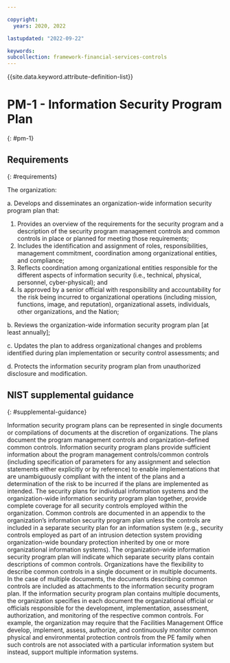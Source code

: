 ```yaml
---

copyright:
  years: 2020, 2022

lastupdated: "2022-09-22"

keywords: 
subcollection: framework-financial-services-controls
---
```


{{site.data.keyword.attribute-definition-list}}

# PM-1 - Information Security Program Plan
{: #pm-1}

## Requirements
{: #requirements}

The organization:

a. Develops and disseminates an organization-wide information security program plan that:

1. Provides an overview of the requirements for the security program and a description of the security program management controls and common controls in place or planned for meeting those requirements;
2. Includes the identification and assignment of roles, responsibilities, management commitment, coordination among organizational entities, and compliance;
3. Reflects coordination among organizational entities responsible for the different aspects of information security (i.e., technical, physical, personnel, cyber-physical); and
4. Is approved by a senior official with responsibility and accountability for the risk being incurred to organizational operations (including mission, functions, image, and reputation), organizational assets, individuals, other organizations, and the Nation;

b. Reviews the organization-wide information security program plan [at least annually];

c. Updates the plan to address organizational changes and problems identified during plan implementation or security control assessments; and

d. Protects the information security program plan from unauthorized disclosure and modification.

## NIST supplemental guidance
{: #supplemental-guidance}

Information security program plans can be represented in single documents or compilations of documents at the discretion of organizations. The plans document the program management controls and organization-defined common controls. Information security program plans provide sufficient information about the program management controls/common controls (including specification of parameters for any assignment and selection statements either explicitly or by reference) to enable implementations that are unambiguously compliant with the intent of the plans and a determination of the risk to be incurred if the plans are implemented as intended. The security plans for individual information systems and the organization-wide information security program plan together, provide complete coverage for all security controls employed within the organization. Common controls are documented in an appendix to the organization’s information security program plan unless the controls are included in a separate security plan for an information system (e.g., security controls employed as part of an intrusion detection system providing organization-wide boundary protection inherited by one or more organizational information systems). The organization-wide information security program plan will indicate which separate security plans contain descriptions of common controls. Organizations have the flexibility to describe common controls in a single document or in multiple documents. In the case of multiple documents, the documents describing common controls are included as attachments to the information security program plan. If the information security program plan contains multiple documents, the organization specifies in each document the organizational official or officials responsible for the development, implementation, assessment, authorization, and monitoring of the respective common controls. For example, the organization may require that the Facilities Management Office develop, implement, assess, authorize, and continuously monitor common physical and environmental protection controls from the PE family when such controls are not associated with a particular information system but instead, support multiple information systems.

